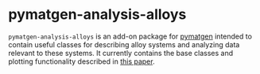 pymatgen-analysis-alloys
========================

`pymatgen-analysis-alloys` is an add-on package for [pymatgen](https://pymatgen.org) intended to contain useful classes 
for describing alloy systems and analyzing data relevant to these systems. It currently contains the base classes and 
plotting functionality described in [this paper](https://arxiv.org/abs/2206.10715).
